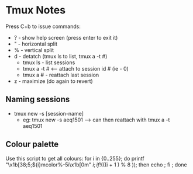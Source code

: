 # Tmux Notes

Press C+b to issue commands:
* ? - show help screen (press enter to exit it)
* " - horizontal split
* % - vertical split
* d - detatch (tmux ls to list, tmux a -t #)
    * tmux ls - list sessions
    * tmux a -t # <-- attach to session id # (ie - 0)
    * tmux a # - reattach last session
* z - maximize (do again to revert)

## Naming sessions

* tmux new -s [session-name]
    * eg: tmux new -s aeq1501 --> can then reattach with tmux a -t aeq1501

## Colour palette

Use this script to get all colours:
for i in {0..255}; do printf "\x1b[38;5;${i}mcolor%-5i\x1b[0m" $i ; if ! (( ($i + 1 ) % 8 )); then echo ; fi ; done
